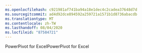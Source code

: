 ```yaml
---
ms.openlocfilehash: c921981af741ba94a18e1dec4c2cadea37648d7d
ms.sourcegitcommit: ad4d92dce894592a259721a1571b1d8736abacdb
ms.translationtype: MT
ms.contentlocale: zh-TW
ms.lasthandoff: 08/04/2020
ms.locfileid: "87584721"
---
```

<span data-ttu-id="c99b0-101">PowerPivot for Excel</span><span class="sxs-lookup"><span data-stu-id="c99b0-101">PowerPivot for Excel</span></span>
